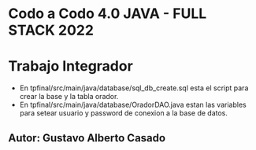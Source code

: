 # Codo a Codo 4.0 JAVA - FULL STACK 2022 
# Trabajo Integrador

- En tpfinal/src/main/java/database/sql_db_create.sql esta el script para crear la base y la tabla orador.
- En tpfinal/src/main/java/database/OradorDAO.java estan las variables para setear usuario y password de conexion a la base de datos.

## Autor: Gustavo Alberto Casado

